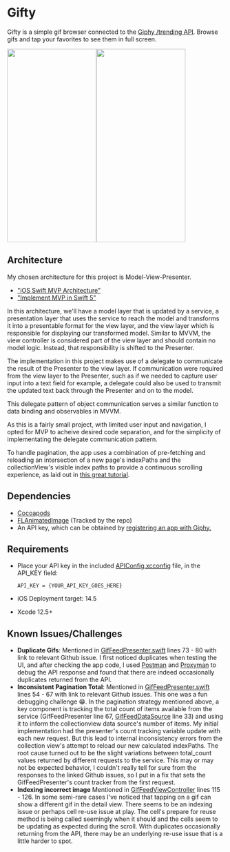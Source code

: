 # Gifty
Gifty is a simple gif browser connected to the [Giphy /trending API](https://developers.giphy.com/docs/api/endpoint#trending). Browse gifs and tap your favorites to see them in full screen.

<img src="https://github.com/bryantm1123/Gifty/blob/screenshots/Screenshots/GiftyBrowser.PNG" width="207" height="448"><img src="https://github.com/bryantm1123/Gifty/blob/screenshots/Screenshots/GiftyDetail.PNG" width="207" height="448">

## Architecture
My chosen architecture for this project is Model-View-Presenter.
* ["iOS Swift MVP Architecture"](https://saad-eloulladi.medium.com/ios-swift-mvp-architecture-pattern-a2b0c2d310a3)
* ["Implement MVP in Swift 5"](https://betterprogramming.pub/implement-a-model-view-presenter-architecture-in-swift-5-dfa21bbb8e0b)

In this architecture, we'll have a model layer that is updated by a service, a presentation layer that uses the service to reach the model and transforms it into a presentable format for the view layer, and the view layer which is responsible for displaying our transformed model. Similar to MVVM, the view controller is considered part of the view layer and should contain no model logic. Instead, that responsibility is shifted to the Presenter.

The implementation in this project makes use of a delegate to communicate the result of the Presenter to the view layer. If communication were required from the view layer to the Presenter, such as if we needed to capture user input into a text field for example, a delegate could also be used to transmit the updated text back through the Presenter and on to the model.

This delegate pattern of object communication serves a similar function to data binding and observables in MVVM. 

As this is a fairly small project, with limited user input and navigation, I opted for MVP to acheive desired code separation, and for the simplicity of implementating the delegate communication pattern. 

To handle pagination, the app uses a combination of pre-fetching and reloading an intersection of a new page's indexPaths and the collectionView's visible index paths to provide a continuous scrolling experience, as laid out in [this great tutorial](https://www.raywenderlich.com/5786-uitableview-infinite-scrolling-tutorial).

## Dependencies
* [Cocoapods](https://cocoapods.org)
* [FLAnimatedImage](https://github.com/Flipboard/FLAnimatedImage) (Tracked by the repo)
* An API key, which can be obtained by [registering an app with Giphy.](https://developers.giphy.com/dashboard/?create=true)

## Requirements
* Place your API key in the included [APIConfig.xcconfig](https://github.com/bryantm1123/Gifty/blob/master/Gifty/APIConfig.xcconfig) file, in the API_KEY field:

    `API_KEY = {YOUR_API_KEY_GOES_HERE}`

* iOS Deployment target: 14.5
* Xcode 12.5+

## Known Issues/Challenges
* **Duplicate Gifs**: Mentioned in [GifFeedPresenter.swift](https://github.com/bryantm1123/Gifty/blob/master/Gifty/GifFeed/Presenter/GifFeedPresenter.swift) lines 73 - 80 with link to relevant Github issue. I first noticed duplicates when testing the UI, and after checking the app code, I used [Postman](https://www.postman.com) and [Proxyman](https://proxyman.io) to debug the API response and found that there are indeed occasionally duplicates returned from the API.
* **Inconsistent Pagination Total**: Mentioned in [GifFeedPresenter.swift](https://github.com/bryantm1123/Gifty/blob/master/Gifty/GifFeed/Presenter/GifFeedPresenter.swift) lines 54 - 67 with link to relevant Github issues. This one was a fun debugging challenge 😁. In the pagination strategy mentioned above, a key component is tracking the total count of items available from the service (GifFeedPresenter line 67, [GifFeedDataSource](https://github.com/bryantm1123/Gifty/blob/master/Gifty/GifFeed/Presenter/GifFeedDataSource.swift) line 33) and using it to inform the collectionview data source's number of items. My initial implementation had the presenter's count tracking variable update with each new request. But this lead to internal inconsistency errors from the collection view's attempt to reload our new calculated indexPaths. The root cause turned out to be the slight variations between total_count values returned by different requests to the service. This may or may not be expected behavior, I couldn't really tell for sure from the responses to the linked Github issues, so I put in a fix that sets the GifFeedPresenter's count tracker from the first request.
* **Indexing incorrect image** Mentioned in [GifFeedViewController](https://github.com/bryantm1123/Gifty/blob/master/Gifty/GifFeed/Views/GifFeedViewController.swift) lines 115 - 126. In some semi-rare cases I've noticed that tapping on a gif can show a different gif in the detail view. There seems to be an indexing issue or perhaps cell re-use issue at play. The cell's prepare for reuse method is being called seemingly when it should and the cells seem to be updating as expected during the scroll. With duplicates occasionally returning from the API, there may be an underlying re-use issue that is a little harder to spot.
